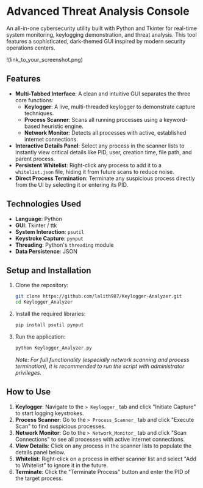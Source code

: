 # Advanced Threat Analysis Console

An all-in-one cybersecurity utility built with Python and Tkinter for real-time system monitoring, keylogging demonstration, and threat analysis. This tool features a sophisticated, dark-themed GUI inspired by modern security operations centers.

!(link_to_your_screenshot.png) <!-- Don't forget to add a screenshot! -->

## Features

-   **Multi-Tabbed Interface**: A clean and intuitive GUI separates the three core functions:
    -   **Keylogger**: A live, multi-threaded keylogger to demonstrate capture techniques.
    -   **Process Scanner**: Scans all running processes using a keyword-based heuristic engine.
    -   **Network Monitor**: Detects all processes with active, established internet connections.
-   **Interactive Details Panel**: Select any process in the scanner lists to instantly view critical details like PID, user, creation time, file path, and parent process.
-   **Persistent Whitelist**: Right-click any process to add it to a `whitelist.json` file, hiding it from future scans to reduce noise.
-   **Direct Process Termination**: Terminate any suspicious process directly from the UI by selecting it or entering its PID.

## Technologies Used

-   **Language**: Python
-   **GUI**: Tkinter / ttk
-   **System Interaction**: `psutil`
-   **Keystroke Capture**: `pynput`
-   **Threading**: Python's `threading` module
-   **Data Persistence**: JSON

## Setup and Installation

1.  Clone the repository:
    ```bash
    git clone https://github.com/lalith987/Keylogger-Analyzer.git
    cd Keylogger_Analyzer
    ```

2.  Install the required libraries:
    ```bash
    pip install psutil pynput
    ```

3.  Run the application:
    ```bash
    python Keylogger_Analyzer.py
    ```
    *Note: For full functionality (especially network scanning and process termination), it is recommended to run the script with administrator privileges.*

## How to Use

1.  **Keylogger**: Navigate to the `> Keylogger_` tab and click "Initiate Capture" to start logging keystrokes.
2.  **Process Scanner**: Go to the `> Process_Scanner_` tab and click "Execute Scan" to find suspicious processes.
3.  **Network Monitor**: Go to the `> Network_Monitor_` tab and click "Scan Connections" to see all processes with active internet connections.
4.  **View Details**: Click on any process in the scanner lists to populate the details panel below.
5.  **Whitelist**: Right-click on a process in either scanner list and select "Add to Whitelist" to ignore it in the future.
6.  **Terminate**: Click the "Terminate Process" button and enter the PID of the target process.
